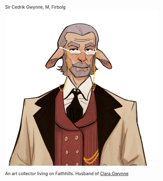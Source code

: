 Sir Cedrik Gwynne, M, Firbolg 
![/Images/Cedrik%20Gwynne.png](/Images/Cedrik%20Gwynne.png)

An art collector living on Faithhills. Husband of [Clara Gwynne](/Images/Clara%20Gwynne.jpg)